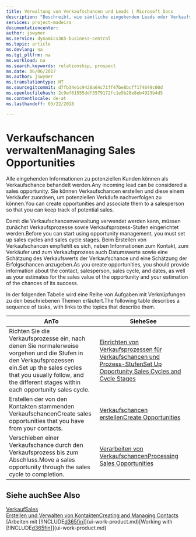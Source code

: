 ```yaml
---
title: Verwaltung von Verkaufschancen und Leads | Microsoft Docs
description: "Beschreibt, wie sämtliche eingehenden Leads oder Verkaufschancen in Business Central verwaltet werden und verknüpft die Verkaufschance mit einem Vertriebsmitarbeiter, um die potenziellen Verkäufe nachverfolgen zu können."
services: project-madeira
documentationcenter: 
author: jswymer
ms.service: dynamics365-business-central
ms.topic: article
ms.devlang: na
ms.tgt_pltfrm: na
ms.workload: na
ms.search.keywords: relationship, prospect
ms.date: 06/06/2017
ms.author: jswymer
ms.translationtype: HT
ms.sourcegitcommit: d7fb34e1c9428a64c71ff47be8bcff174649c00d
ms.openlocfilehash: 2c9ef61555ddf3579172fc1e5b28e8eb4923b4d5
ms.contentlocale: de-at
ms.lasthandoff: 03/22/2018

---
```

# <a name="managing-sales-opportunities"></a><span data-ttu-id="38974-103">Verkaufschancen verwalten</span><span class="sxs-lookup"><span data-stu-id="38974-103">Managing Sales Opportunities</span></span>
<span data-ttu-id="38974-104">Alle eingehenden Informationen zu potenziellen Kunden können als Verkaufschance behandelt werden.</span><span class="sxs-lookup"><span data-stu-id="38974-104">Any incoming lead can be considered a sales opportunity.</span></span> <span data-ttu-id="38974-105">Sie können Verkaufschancen erstellen und diese einem Verkäufer zuordnen, um potenziellen Verkäufe nachverfolgen zu können.</span><span class="sxs-lookup"><span data-stu-id="38974-105">You can create opportunities and associate them to a salesperson so that you can keep track of potential sales.</span></span>

<span data-ttu-id="38974-106">Damit die Verkaufschancenverwaltung verwendet werden kann, müssen zunächst Verkaufsprozesse sowie Verkaufsprozess-Stufen eingerichtet werden.</span><span class="sxs-lookup"><span data-stu-id="38974-106">Before you can start using opportunity management, you must set up sales cycles and sales cycle stages.</span></span> <span data-ttu-id="38974-107">Beim Erstellen von Verkaufschancen empfiehlt es sich, neben Informationen zum Kontakt, zum Verkäufer und zum Verkaufsprozess auch Datumswerte sowie eine Schätzung des Verkaufswerts der Verkaufschance und eine Schätzung der Erfolgschancen anzugeben.</span><span class="sxs-lookup"><span data-stu-id="38974-107">As you create opportunities, you should provide information about the contact, salesperson, sales cycle, and dates, as well as your estimates for the sales value of the opportunity and your estimation of the chances of its success.</span></span>

<span data-ttu-id="38974-108">In der folgenden Tabelle wird eine Reihe von Aufgaben mit Verknüpfungen zu den beschriebenen Themen erläutert.</span><span class="sxs-lookup"><span data-stu-id="38974-108">The following table describes a sequence of tasks, with links to the topics that describe them.</span></span>

| <span data-ttu-id="38974-109">An</span><span class="sxs-lookup"><span data-stu-id="38974-109">To</span></span> | <span data-ttu-id="38974-110">Siehe</span><span class="sxs-lookup"><span data-stu-id="38974-110">See</span></span> |
| --- | --- |
| <span data-ttu-id="38974-111">Richten Sie die Verkaufsprozesse ein, nach denen Sie normalerweise vorgehen und die Stufen in den Verkaufsprozessen ein.</span><span class="sxs-lookup"><span data-stu-id="38974-111">Set up the sales cycles that you usually follow, and the different stages within each opportunity sales cycle.</span></span> |[<span data-ttu-id="38974-112">Einrichten von Verkaufsprozessen für Verkaufschancen und Prozess-Stufen</span><span class="sxs-lookup"><span data-stu-id="38974-112">Set Up Opportunity Sales Cycles and Cycle Stages</span></span>](marketing-how-setup-opportunity-sales-cycles-stages.md) |
| <span data-ttu-id="38974-113">Erstellen der von den Kontakten stammenden Verkaufschancen</span><span class="sxs-lookup"><span data-stu-id="38974-113">Create sales opportunities that you have from your contacts.</span></span> |[<span data-ttu-id="38974-114">Verkaufschancen erstellen</span><span class="sxs-lookup"><span data-stu-id="38974-114">Create Opportunities</span></span>](marketing-how-create-opportunities.md) |
| <span data-ttu-id="38974-115">Verschieben einer Verkaufschance durch den Verkaufsprozess bis zum Abschluss.</span><span class="sxs-lookup"><span data-stu-id="38974-115">Move a sales opportunity through the sales cycle to completion.</span></span> |[<span data-ttu-id="38974-116">Verarbeiten von Verkaufschancen</span><span class="sxs-lookup"><span data-stu-id="38974-116">Processing Sales Opportunities</span></span>](marketing-processing-sales-opportunities.md) |

## <a name="see-also"></a><span data-ttu-id="38974-117">Siehe auch</span><span class="sxs-lookup"><span data-stu-id="38974-117">See Also</span></span>
[<span data-ttu-id="38974-118">Verkauf</span><span class="sxs-lookup"><span data-stu-id="38974-118">Sales</span></span>](sales-manage-sales.md)  
[<span data-ttu-id="38974-119">Erstellen und Verwalten von Kontakten</span><span class="sxs-lookup"><span data-stu-id="38974-119">Creating and Managing Contacts</span></span>](marketing-contacts.md)  
<span data-ttu-id="38974-120">[Arbeiten mit [!INCLUDE[d365fin](includes/d365fin_md.md)]](ui-work-product.md)</span><span class="sxs-lookup"><span data-stu-id="38974-120">[Working with [!INCLUDE[d365fin](includes/d365fin_md.md)]](ui-work-product.md)</span></span>

